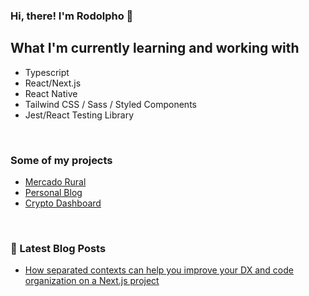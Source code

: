 ### Hi, there! I'm Rodolpho 👋

## What I'm currently learning and working with

- Typescript
- React/Next.js
- React Native
- Tailwind CSS / Sass / Styled Components
- Jest/React Testing Library

<br />

### Some of my projects

- [Mercado Rural](https://github.com/rodolphoasb/mercado-rural-site)
- [Personal Blog](https://github.com/rodolphoasb/personal-blog)
- [Crypto Dashboard](https://github.com/rodolphoasb/test-lunes)

<br />

### 📕 Latest Blog Posts

- [How separated contexts can help you improve your DX and code organization on a Next.js project](https://hashnode.com/post/how-separated-contexts-can-help-you-improve-your-dx-and-code-organization-on-a-nextjs-project-ckvjhjki702h6azs1fsob3e8x)
